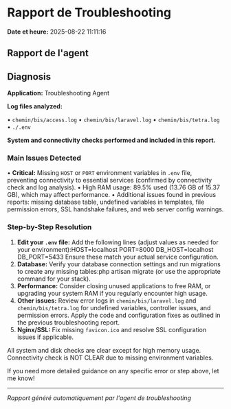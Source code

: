 # Rapport de Troubleshooting

**Date et heure:** 2025-08-22 11:11:16

## Rapport de l'agent

## Diagnosis

**Application:** Troubleshooting Agent

**Log files analyzed:**

• `chemin/bis/access.log`
• `chemin/bis/laravel.log`
• `chemin/bis/tetra.log`
• `./.env`

**System and connectivity checks performed and included in this report.**

### Main Issues Detected

• **Critical:** Missing `HOST` or `PORT` environment variables in `.env` file, preventing connectivity to essential services (confirmed by connectivity check and log analysis).
• High RAM usage: 89.5% used (13.76 GB of 15.37 GB), which may affect performance.
• Additional issues found in previous reports: missing database table, undefined variables in templates, file permission errors, SSL handshake failures, and web server config warnings.

### Step-by-Step Resolution

1. **Edit your `.env` file:** Add the following lines (adjust values as needed for your environment):HOST=localhost PORT=8000 DB_HOST=localhost DB_PORT=5433 Ensure these match your actual service configuration.
2. **Database:** Verify your database connection settings and run migrations to create any missing tables:php artisan migrate (or use the appropriate command for your stack).
3. **Performance:** Consider closing unused applications to free RAM, or upgrading your system RAM if you regularly encounter high usage.
4. **Other issues:** Review error logs in `chemin/bis/laravel.log` and `chemin/bis/tetra.log` for undefined variables, controller issues, and permission errors. Apply the code and configuration fixes as outlined in the previous troubleshooting report.
5. **Nginx/SSL:** Fix missing `favicon.ico` and resolve SSL configuration issues if applicable.

All system and disk checks are clear except for high memory usage. Connectivity check is NOT CLEAR due to missing environment variables.

If you need more detailed guidance on any specific error or step above, let me know!

---
*Rapport généré automatiquement par l'agent de troubleshooting*
